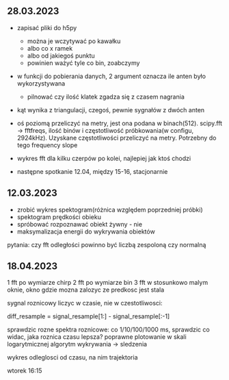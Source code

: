 ## 28.03.2023
- zapisać pliki do h5py
    - można je wczytywać po kawałku
    - albo co x ramek
    - albo od jakiegoś punktu
    - powinien ważyć tyle co bin, zoabczymy 

- w funkcji do pobierania danych, 2 argument oznacza ile anten było wykorzystywana 
    - pilnować czy ilość klatek zgadza się z czasem nagrania

- kąt wynika z triangulacji, czegoś, pewnie sygnałów z dwóch anten

- oś poziomą przeliczyć na metry, jest ona podana w binach(512). scipy.fft -> fftfreqs, ilość binów i częstotliwość próbkowania(w configu, 2924kHz). Uzyskane częstotliwości przeliczyć na metry. Potrzebny do tego frequency slope

- wykres fft dla kilku czerpów po kolei, najlepiej jak ktoś chodzi

- następne spotkanie 12.04, między 15-16, stacjonarnie

## 12.03.2023
- zrobić wykres spektogram(różnica względem poprzedniej próbki)
- spektogram prędkości obieku
- spróbować rozpoznawać obiekt żywny - nie
- maksymalizacja energii do wykrywania obiektów

pytania:
czy fft odległości powinno być liczbą zespoloną czy normalną

## 18.04.2023

1 fft po wymiarze chirp
2 fft po wymiarze bin
3 fft w stosunkowo malym oknie, okno gdzie mozna zalozyc ze predkosc jest stala

sygnal roznicowy liczyc w czasie, nie w czestotliwosci:

diff_resample = signal_resample[1:] - signal_resample[:-1]

sprawdzic rozne spektra roznicowe: co 1/10/100/1000 ms, sprawdzic co widac, jaka roznica czasu lepsza?
poprawne plotowanie w skali logarytmicznej
algorytm wykrywania -> sledzenia

wykres odleglosci od czasu, na nim trajektoria

wtorek 16:15